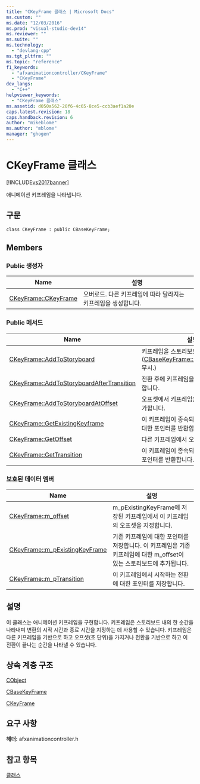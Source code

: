 ```yaml
---
title: "CKeyFrame 클래스 | Microsoft Docs"
ms.custom: ""
ms.date: "12/03/2016"
ms.prod: "visual-studio-dev14"
ms.reviewer: ""
ms.suite: ""
ms.technology: 
  - "devlang-cpp"
ms.tgt_pltfrm: ""
ms.topic: "reference"
f1_keywords: 
  - "afxanimationcontroller/CKeyFrame"
  - "CKeyFrame"
dev_langs: 
  - "C++"
helpviewer_keywords: 
  - "CKeyFrame 클래스"
ms.assetid: d050a562-20f6-4c65-8ce5-ccb3aef1a20e
caps.latest.revision: 18
caps.handback.revision: 6
author: "mikeblome"
ms.author: "mblome"
manager: "ghogen"
---
```

# CKeyFrame 클래스
[!INCLUDE[vs2017banner](../../assembler/inline/includes/vs2017banner.md)]

애니메이션 키프레임을 나타냅니다.  
  
## 구문  
  
```  
class CKeyFrame : public CBaseKeyFrame;  
```  
  
## Members  
  
### Public 생성자  
  
|Name|설명|  
|----------|--------|  
|[CKeyFrame::CKeyFrame](../Topic/CKeyFrame::CKeyFrame.md)|오버로드.  다른 키프레임에 따라 달라지는 키프레임을 생성합니다.|  
  
### Public 메서드  
  
|Name|설명|  
|----------|--------|  
|[CKeyFrame::AddToStoryboard](../Topic/CKeyFrame::AddToStoryboard.md)|키프레임을 스토리보드에 추가합니다.  \([CBaseKeyFrame::AddToStoryboard](../Topic/CBaseKeyFrame::AddToStoryboard.md) 무시.\)|  
|[CKeyFrame::AddToStoryboardAfterTransition](../Topic/CKeyFrame::AddToStoryboardAfterTransition.md)|전환 후에 키프레임을 스토리보드에 추가합니다.|  
|[CKeyFrame::AddToStoryboardAtOffset](../Topic/CKeyFrame::AddToStoryboardAtOffset.md)|오프셋에서 키프레임을 스토리보드에 추가합니다.|  
|[CKeyFrame::GetExistingKeyframe](../Topic/CKeyFrame::GetExistingKeyframe.md)|이 키프레임이 종속되어 있는 키프레임에 대한 포인터를 반환합니다.|  
|[CKeyFrame::GetOffset](../Topic/CKeyFrame::GetOffset.md)|다른 키프레임에서 오프셋을 반환합니다.|  
|[CKeyFrame::GetTransition](../Topic/CKeyFrame::GetTransition.md)|이 키프레임이 종속되어 있는 전환에 대한 포인터를 반환합니다.|  
  
### 보호된 데이터 멤버  
  
|Name|설명|  
|----------|--------|  
|[CKeyFrame::m\_offset](../Topic/CKeyFrame::m_offset.md)|m\_pExistingKeyFrame에 저장된 키프레임에서 이 키프레임의 오프셋을 지정합니다.|  
|[CKeyFrame::m\_pExistingKeyFrame](../Topic/CKeyFrame::m_pExistingKeyFrame.md)|기존 키프레임에 대한 포인터를 저장합니다.  이 키프레임은 기존 키프레임에 대한 m\_offset이 있는 스토리보드에 추가됩니다.|  
|[CKeyFrame::m\_pTransition](../Topic/CKeyFrame::m_pTransition.md)|이 키프레임에서 시작하는 전환에 대한 포인터를 저장합니다.|  
  
## 설명  
 이 클래스는 애니메이션 키프레임을 구현합니다.  키프레임은 스토리보드 내의 한 순간을 나타내며 변환의 시작 시간과 종료 시간을 지정하는 데 사용할 수 있습니다.  키프레임은 다른 키프레임을 기반으로 하고 오프셋\(초 단위\)을 가지거나 전환을 기반으로 하고 이 전환이 끝나는 순간을 나타낼 수 있습니다.  
  
## 상속 계층 구조  
 [CObject](../../mfc/reference/cobject-class.md)  
  
 [CBaseKeyFrame](../../mfc/reference/cbasekeyframe-class.md)  
  
 [CKeyFrame](../../mfc/reference/ckeyframe-class.md)  
  
## 요구 사항  
 **헤더:** afxanimationcontroller.h  
  
## 참고 항목  
 [클래스](../../mfc/reference/mfc-classes.md)